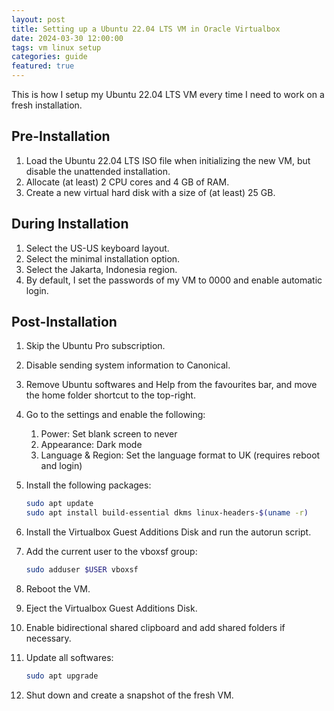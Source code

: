 ```yaml
---
layout: post
title: Setting up a Ubuntu 22.04 LTS VM in Oracle Virtualbox
date: 2024-03-30 12:00:00
tags: vm linux setup
categories: guide
featured: true
---
```


This is how I setup my Ubuntu 22.04 LTS VM every time I need to work on a fresh installation.

## Pre-Installation

1. Load the Ubuntu 22.04 LTS ISO file when initializing the new VM, but disable the unattended installation.
2. Allocate (at least) 2 CPU cores and 4 GB of RAM.
3. Create a new virtual hard disk with a size of (at least) 25 GB.

## During Installation

1. Select the US-US keyboard layout.
2. Select the minimal installation option.
3. Select the Jakarta, Indonesia region.
4. By default, I set the passwords of my VM to 0000 and enable automatic login.

## Post-Installation

1. Skip the Ubuntu Pro subscription.
2. Disable sending system information to Canonical.
3. Remove Ubuntu softwares and Help from the favourites bar, and move the home folder shortcut to the top-right.
4. Go to the settings and enable the following:
   1. Power: Set blank screen to never
   2. Appearance: Dark mode
   3. Language & Region: Set the language format to UK (requires reboot and login)
5. Install the following packages:

    ```bash
    sudo apt update
    sudo apt install build-essential dkms linux-headers-$(uname -r)
    ```

6. Install the Virtualbox Guest Additions Disk and run the autorun script.
7. Add the current user to the vboxsf group:

    ```bash
    sudo adduser $USER vboxsf
    ```

8. Reboot the VM.
9. Eject the Virtualbox Guest Additions Disk.
10. Enable bidirectional shared clipboard and add shared folders if necessary.
11. Update all softwares:

    ```bash
    sudo apt upgrade
    ```

12. Shut down and create a snapshot of the fresh VM.
